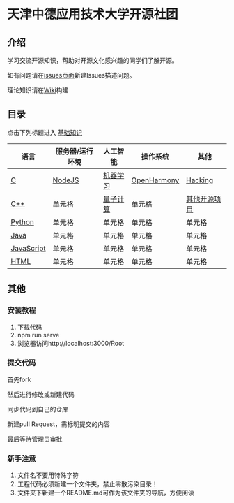 # 天津中德应用技术大学开源社团

## 介绍
学习交流开源知识，帮助对开源文化感兴趣的同学们了解开源。

如有问题请在[issues页面](https://gitee.com/Jack__Lau/Root/issues)新建Issues描述问题。

理论知识请在[Wiki](https://gitee.com/Jack__Lau/Root/wikis)构建

## 目录


点击下列标题进入
[基础知识](/基础知识)


|  语言                                 |             服务器/运行环境  | 人工智能                                         | 操作系统  | 其他  |
|  ----                                 | ----                        |  ----                                           | ----  | ----  |
| [C](/C)                               | [NodeJS](/NodeJS/README.md) |[机器学习](/机器学习machine_learning/README.md)    | [OpenHarmony](/开源鸿蒙OpenHarmony/README.md) | [Hacking](/黑客Hacking/README.md) |
| [C++](/C++)                           | 单元格                       | [量子计算](/量子计算quantum_computing/README.md)                                           | 单元格 | [其他开源项目](/其他开源项目/README.md) |
| [Python](/Python/README.md)           | 单元格                       | 单元格                                           | 单元格 | 单元格 |
| [Java](/Java)                         | 单元格                       | 单元格                                           | 单元格 | 单元格 |
| [JavaScript](/JavaScript/README.md)   | 单元格                       | 单元格                                            | 单元格 | 单元格 |
| [HTML](/HTML)   | 单元格                       | 单元格                                            | 单元格 | 单元格 |

## 其他
### 安装教程
1. 下载代码
2. npm run serve
3. 浏览器访问http://localhost:3000/Root


### 提交代码


首先fork

然后进行修改或新建代码

同步代码到自己的仓库

新建pull Request，需标明提交的内容

最后等待管理员审批

### 新手注意
1. 文件名不要用特殊字符
2. 工程代码必须新建一个文件夹，禁止零散污染目录！
3. 文件夹下新建一个README.md可作为该文件夹的导航，方便阅读
